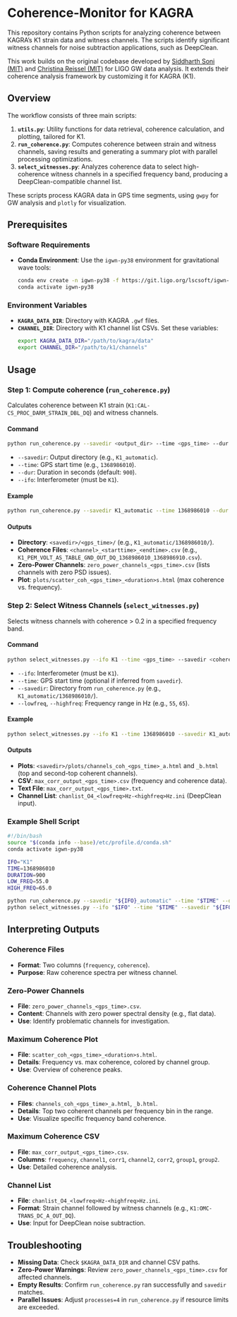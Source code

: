 # Coherence-Monitor for KAGRA

This repository contains Python scripts for analyzing coherence between KAGRA’s K1 strain data and witness channels. The scripts identify significant witness channels for noise subtraction applications, such as DeepClean.

This work builds on the original codebase developed by [Siddharth Soni (MIT)](https://git.ligo.org/siddharth.soni/coherence-monitor) and [Christina Reissel (MIT)](https://git.ligo.org/christina.reissel/coherence-monitor) for LIGO GW data analysis. It extends their coherence analysis framework by customizing it for KAGRA (K1).
## Overview

The workflow consists of three main scripts:
1. **`utils.py`**: Utility functions for data retrieval, coherence calculation, and plotting, tailored for K1.
2. **`run_coherence.py`**: Computes coherence between strain and witness channels, saving results and generating a summary plot with parallel processing optimizations.
3. **`select_witnesses.py`**: Analyzes coherence data to select high-coherence witness channels in a specified frequency band, producing a DeepClean-compatible channel list.

These scripts process KAGRA data in GPS time segments, using `gwpy` for GW analysis and `plotly` for visualization.

## Prerequisites

### Software Requirements
- **Conda Environment**: Use the `igwn-py38` environment for gravitational wave tools:
  ```bash
  conda env create -n igwn-py38 -f https://git.ligo.org/lscsoft/igwn-environments/-/raw/main/environments/igwn-py38.yaml
  conda activate igwn-py38
  ```
  
### Environment Variables
- **`KAGRA_DATA_DIR`**: Directory with KAGRA `.gwf` files.
- **`CHANNEL_DIR`**: Directory with K1 channel list CSVs.
  Set these variables:
  ```bash
  export KAGRA_DATA_DIR="/path/to/kagra/data"
  export CHANNEL_DIR="/path/to/k1/channels"
  ```
  
## Usage

### Step 1: Compute coherence (`run_coherence.py`)
Calculates coherence between K1 strain (`K1:CAL-CS_PROC_DARM_STRAIN_DBL_DQ`) and witness channels.

#### Command
```bash
python run_coherence.py --savedir <output_dir> --time <gps_time> --dur <duration> --ifo K1
```
- `--savedir`: Output directory (e.g., `K1_automatic`).
- `--time`: GPS start time (e.g., `1368986010`).
- `--dur`: Duration in seconds (default: `900`).
- `--ifo`: Interferometer (must be `K1`).

#### Example
```bash
python run_coherence.py --savedir K1_automatic --time 1368986010 --dur 900 --ifo K1
```

#### Outputs
- **Directory**: `<savedir>/<gps_time>/` (e.g., `K1_automatic/1368986010/`).
- **Coherence Files**: `<channel>_<starttime>_<endtime>.csv` (e.g., `K1_PEM_VOLT_AS_TABLE_GND_OUT_DQ_1368986010_1368986910.csv`).
- **Zero-Power Channels**: `zero_power_channels_<gps_time>.csv` (lists channels with zero PSD issues).
- **Plot**: `plots/scatter_coh_<gps_time>_<duration>s.html` (max coherence vs. frequency).

### Step 2: Select Witness Channels (`select_witnesses.py`)
Selects witness channels with coherence > 0.2 in a specified frequency band.

#### Command
```bash
python select_witnesses.py --ifo K1 --time <gps_time> --savedir <coherence_dir> --lowfreq <low_freq> --highfreq <high_freq>
```
- `--ifo`: Interferometer (must be `K1`).
- `--time`: GPS start time (optional if inferred from `savedir`).
- `--savedir`: Directory from `run_coherence.py` (e.g., `K1_automatic/1368986010/`).
- `--lowfreq`, `--highfreq`: Frequency range in Hz (e.g., `55`, `65`).

#### Example
```bash
python select_witnesses.py --ifo K1 --time 1368986010 --savedir K1_automatic/1368986010 --lowfreq 55 --highfreq 65
```

#### Outputs
- **Plots**: `<savedir>/plots/channels_coh_<gps_time>_a.html` and `_b.html` (top and second-top coherent channels).
- **CSV**: `max_corr_output_<gps_time>.csv` (frequency and coherence data).
- **Text File**: `max_corr_output_<gps_time>.txt`.
- **Channel List**: `chanlist_O4_<lowfreq>Hz-<highfreq>Hz.ini` (DeepClean input).

### Example Shell Script
```bash
#!/bin/bash
source "$(conda info --base)/etc/profile.d/conda.sh"
conda activate igwn-py38

IFO="K1"
TIME=1368986010
DURATION=900
LOW_FREQ=55.0
HIGH_FREQ=65.0

python run_coherence.py --savedir "${IFO}_automatic" --time "$TIME" --dur "$DURATION" --ifo "$IFO"
python select_witnesses.py --ifo "$IFO" --time "$TIME" --savedir "${IFO}_automatic/${TIME}/" --lowfreq "$LOW_FREQ" --highfreq "$HIGH_FREQ"
```

## Interpreting Outputs

### Coherence Files
- **Format**: Two columns (`frequency`, `coherence`).
- **Purpose**: Raw coherence spectra per witness channel.

### Zero-Power Channels
- **File**: `zero_power_channels_<gps_time>.csv`.
- **Content**: Channels with zero power spectral density (e.g., flat data).
- **Use**: Identify problematic channels for investigation.

### Maximum Coherence Plot
- **File**: `scatter_coh_<gps_time>_<duration>s.html`.
- **Details**: Frequency vs. max coherence, colored by channel group.
- **Use**: Overview of coherence peaks.

### Coherence Channel Plots
- **Files**: `channels_coh_<gps_time>_a.html`, `_b.html`.
- **Details**: Top two coherent channels per frequency bin in the range.
- **Use**: Visualize specific frequency band coherence.

### Maximum Coherence CSV
- **File**: `max_corr_output_<gps_time>.csv`.
- **Columns**: `frequency`, `channel1`, `corr1`, `channel2`, `corr2`, `group1`, `group2`.
- **Use**: Detailed coherence analysis.

### Channel List
- **File**: `chanlist_O4_<lowfreq>Hz-<highfreq>Hz.ini`.
- **Format**: Strain channel followed by witness channels (e.g., `K1:OMC-TRANS_DC_A_OUT_DQ`).
- **Use**: Input for DeepClean noise subtraction.

## Troubleshooting

- **Missing Data**: Check `$KAGRA_DATA_DIR` and channel CSV paths.
- **Zero-Power Warnings**: Review `zero_power_channels_<gps_time>.csv` for affected channels.
- **Empty Results**: Confirm `run_coherence.py` ran successfully and `savedir` matches.
- **Parallel Issues**: Adjust `processes=4` in `run_coherence.py` if resource limits are exceeded.
